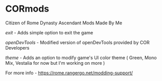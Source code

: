 # CORmods
Citizen of Rome Dynasty Ascendant Mods Made By Me

*exit* - Adds simple option to exit the game

*openDevTools* - Modified version of openDevTools provided by COR Developers

*theme* - Adds an option to modify game's UI color theme ( Green, Mono Mix, Vestalia for now but I'm working on more )

For more info - https://rome.rangergo.net/modding-support/
